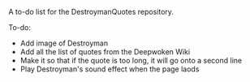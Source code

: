 A to-do list for the DestroymanQuotes repository.

To-do:

+ Add image of Destroyman
+ Add all the list of quotes from the Deepwoken Wiki
+ Make it so that if the quote is too long, it will go onto  a second line
+ Play Destroyman's sound effect when the page laods